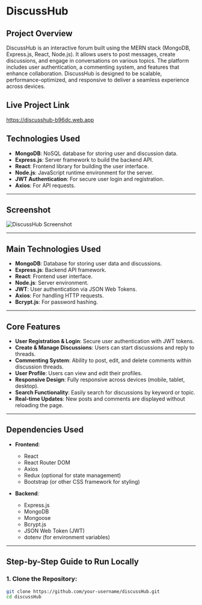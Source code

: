 # DiscussHub

## Project Overview
DiscussHub is an interactive forum built using the MERN stack (MongoDB, Express.js, React, Node.js). It allows users to post messages, create discussions, and engage in conversations on various topics. The platform includes user authentication, a commenting system, and features that enhance collaboration. DiscussHub is designed to be scalable, performance-optimized, and responsive to deliver a seamless experience across devices.

## Live Project Link
https://discusshub-b96dc.web.app

## Technologies Used
- **MongoDB**: NoSQL database for storing user and discussion data.
- **Express.js**: Server framework to build the backend API.
- **React**: Frontend library for building the user interface.
- **Node.js**: JavaScript runtime environment for the server.
- **JWT Authentication**: For secure user login and registration.
- **Axios**: For API requests.


---

## Screenshot

![DiscussHub Screenshot](https://i.ibb.co.com/ynjT4jpv/discusshub-b96dc-web-app-Nest-Hub-Max.png)

---

## Main Technologies Used
- **MongoDB**: Database for storing user data and discussions.
- **Express.js**: Backend API framework.
- **React**: Frontend user interface.
- **Node.js**: Server environment.
- **JWT**: User authentication via JSON Web Tokens.
- **Axios**: For handling HTTP requests.
- **Bcrypt.js**: For password hashing.

---

## Core Features
- **User Registration & Login**: Secure user authentication with JWT tokens.
- **Create & Manage Discussions**: Users can start discussions and reply to threads.
- **Commenting System**: Ability to post, edit, and delete comments within discussion threads.
- **User Profile**: Users can view and edit their profiles.
- **Responsive Design**: Fully responsive across devices (mobile, tablet, desktop).
- **Search Functionality**: Easily search for discussions by keyword or topic.
- **Real-time Updates**: New posts and comments are displayed without reloading the page.

---

## Dependencies Used
- **Frontend**:
  - React
  - React Router DOM
  - Axios
  - Redux (optional for state management)
  - Bootstrap (or other CSS framework for styling)

- **Backend**:
  - Express.js
  - MongoDB
  - Mongoose
  - Bcrypt.js
  - JSON Web Token (JWT)
  - dotenv (for environment variables)

---

## Step-by-Step Guide to Run Locally

### 1. Clone the Repository:
```bash
git clone https://github.com/your-username/discussHub.git
cd discussHub
